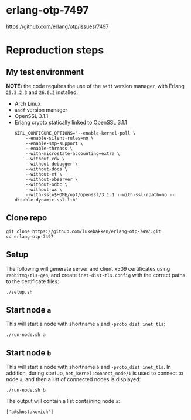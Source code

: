 # erlang-otp-7497

https://github.com/erlang/otp/issues/7497

# Reproduction steps

## My test environment

**NOTE:** the code requires the use of the `asdf` version manager, with Erlang `25.3.2.3` and `26.0.2` installed.

* Arch Linux
* `asdf` version manager
* OpenSSL 3.1.1
* Erlang crypto statically linked to OpenSSL 3.1.1
    ```
    KERL_CONFIGURE_OPTIONS="--enable-kernel-poll \
        --enable-silent-rules=no \
        --enable-smp-support \
        --enable-threads \
        --with-microstate-accounting=extra \
        --without-cdv \
        --without-debugger \
        --without-docs \
        --without-et \
        --without-observer \
        --without-odbc \
        --without-wx \
        --with-ssl=$HOME/opt/openssl/3.1.1 --with-ssl-rpath=no --disable-dynamic-ssl-lib"
    ```

## Clone repo

```
git clone https://github.com/lukebakken/erlang-otp-7497.git
cd erlang-otp-7497
```

## Setup

The following will generate server and client x509 certificates using `rabbitmq/tls-gen`, and create `inet-dist-tls.config` with the correct paths to the certificate files:

```
./setup.sh
```

## Start node `a`

This will start a node with shortname `a` and `-proto_dist inet_tls`:

```
./run-node.sh a
```

## Start node `b`

This will start a node with shortname `b` and `-proto_dist inet_tls`. In addition, during startup, `net_kernel:connect_node/1` is used to connect to node `a`, and then a list of connected nodes is displayed:

```
./run-node.sh b
```

The output will contain a list containing node `a`:

```
['a@shostakovich']
```
